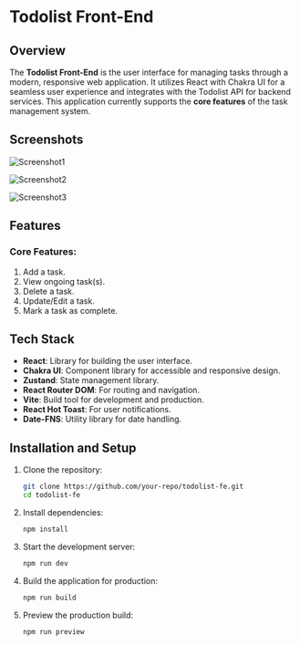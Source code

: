 # Todolist Front-End

## Overview

The **Todolist Front-End** is the user interface for managing tasks through a modern, responsive web application. It utilizes React with Chakra UI for a seamless user experience and integrates with the Todolist API for backend services. This application currently supports the **core features** of the task management system.

## Screenshots

![Screenshot1](./frontend/public/screenshots/screenshot1.png)

![Screenshot2](./frontend/public/screenshots/screenshot2.png)

![Screenshot3](./frontend/public/screenshots/screenshot3.png)

## Features

### Core Features:
1. Add a task.
2. View ongoing task(s).
3. Delete a task.
4. Update/Edit a task.
5. Mark a task as complete.

## Tech Stack

- **React**: Library for building the user interface.
- **Chakra UI**: Component library for accessible and responsive design.
- **Zustand**: State management library.
- **React Router DOM**: For routing and navigation.
- **Vite**: Build tool for development and production.
- **React Hot Toast**: For user notifications.
- **Date-FNS**: Utility library for date handling.

## Installation and Setup

1. Clone the repository:
   ```bash
   git clone https://github.com/your-repo/todolist-fe.git
   cd todolist-fe
   ```

2. Install dependencies:
   ```bash
   npm install
   ```

3. Start the development server:
   ```bash
   npm run dev
   ```

4. Build the application for production:
   ```bash
   npm run build
   ```

5. Preview the production build:
   ```bash
   npm run preview
   ```